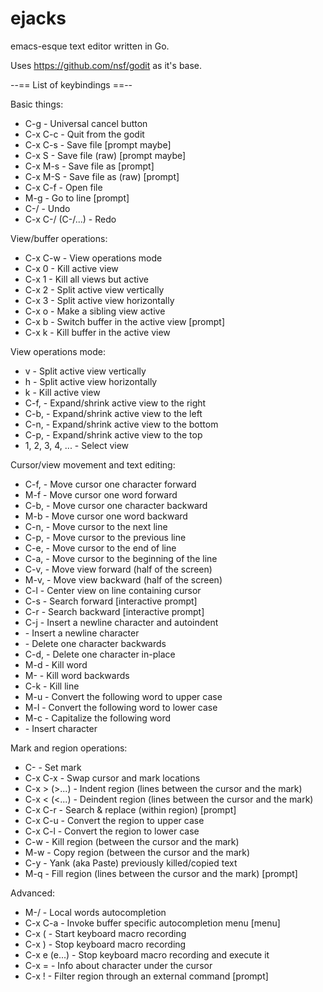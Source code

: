 # ejacks
emacs-esque text editor written in Go.

Uses https://github.com/nsf/godit as it's base.

 --== List of keybindings ==--

Basic things:
-  C-g              - Universal cancel button
-  C-x C-c          - Quit from the godit
-  C-x C-s          - Save file [prompt maybe]
-  C-x S            - Save file (raw) [prompt maybe]
-  C-x M-s          - Save file as [prompt]
-  C-x M-S          - Save file as (raw) [prompt]
-  C-x C-f          - Open file
-  M-g              - Go to line [prompt]
-  C-/              - Undo
-  C-x C-/ (C-/...) - Redo

View/buffer operations:
-  C-x C-w          - View operations mode
-  C-x 0            - Kill active view
-  C-x 1            - Kill all views but active
-  C-x 2            - Split active view vertically
-  C-x 3            - Split active view horizontally
-  C-x o            - Make a sibling view active
-  C-x b            - Switch buffer in the active view [prompt]
-  C-x k            - Kill buffer in the active view

View operations mode:
-  v                - Split active view vertically
-  h                - Split active view horizontally
-  k                - Kill active view
-  C-f, <right>     - Expand/shrink active view to the right
-  C-b, <left>      - Expand/shrink active view to the left
-  C-n, <down>      - Expand/shrink active view to the bottom
-  C-p, <up>        - Expand/shrink active view to the top
-  1, 2, 3, 4, ...  - Select view

Cursor/view movement and text editing:
-  C-f, <right>     - Move cursor one character forward
-  M-f              - Move cursor one word forward
-  C-b, <left>      - Move cursor one character backward
-  M-b              - Move cursor one word backward
-  C-n, <down>      - Move cursor to the next line
-  C-p, <up>        - Move cursor to the previous line
-  C-e, <end>       - Move cursor to the end of line
-  C-a, <home>      - Move cursor to the beginning of the line
-  C-v, <pgdn>      - Move view forward (half of the screen)
-  M-v, <pgup>      - Move view backward (half of the screen)
-  C-l              - Center view on line containing cursor
-  C-s              - Search forward [interactive prompt]
-  C-r              - Search backward [interactive prompt]
-  C-j              - Insert a newline character and autoindent
-  <enter>          - Insert a newline character
-  <backspace>      - Delete one character backwards
-  C-d, <delete>    - Delete one character in-place
-  M-d              - Kill word
-  M-<backspace>    - Kill word backwards
-  C-k              - Kill line
-  M-u              - Convert the following word to upper case
-  M-l              - Convert the following word to lower case
-  M-c              - Capitalize the following word
-  <any other key>  - Insert character

Mark and region operations:
-  C-<space>        - Set mark
-  C-x C-x          - Swap cursor and mark locations
-  C-x > (>...)     - Indent region (lines between the cursor and the mark)
-  C-x < (<...)     - Deindent region (lines between the cursor and the mark)
-  C-x C-r          - Search & replace (within region) [prompt]
-  C-x C-u          - Convert the region to upper case
-  C-x C-l          - Convert the region to lower case
-  C-w              - Kill region (between the cursor and the mark)
-  M-w              - Copy region (between the cursor and the mark)
-  C-y              - Yank (aka Paste) previously killed/copied text
-  M-q              - Fill region (lines between the cursor and the mark) [prompt]

Advanced:
-  M-/              - Local words autocompletion
-  C-x C-a          - Invoke buffer specific autocompletion menu [menu]
-  C-x (            - Start keyboard macro recording
-  C-x )            - Stop keyboard macro recording
-  C-x e (e...)     - Stop keyboard macro recording and execute it
-  C-x =            - Info about character under the cursor
-  C-x !            - Filter region through an external command [prompt]
